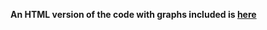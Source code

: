 <b>An HTML version of the code with graphs included is <a href="http://cbdavis.github.io/Netherlands-Energy-Sankey-R/Sankey.html">here</a></b>
